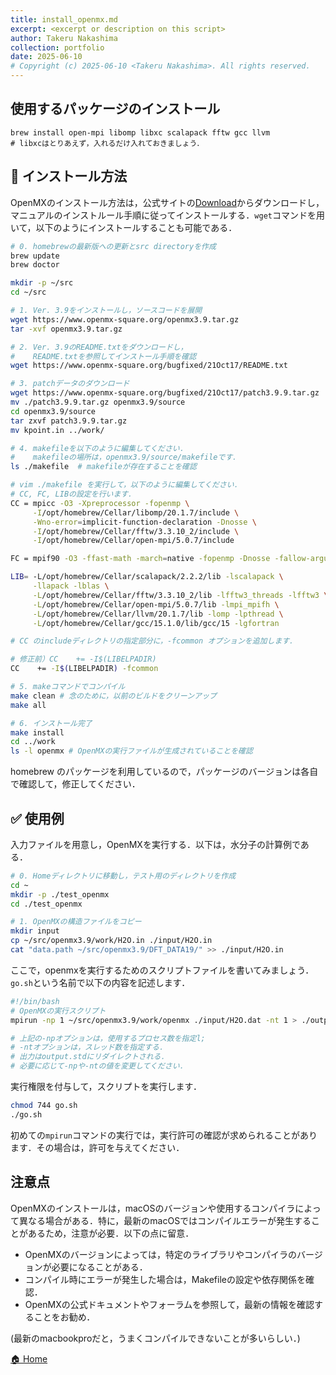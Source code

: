 ```yaml
---
title: install_openmx.md
excerpt: <excerpt or description on this script>
author: Takeru Nakashima
collection: portfolio
date: 2025-06-10
# Copyright (c) 2025-06-10 <Takeru Nakashima>. All rights reserved.
---
```



## 使用するパッケージのインストール
```
brew install open-mpi libomp libxc scalapack fftw gcc llvm
# libxcはとりあえず，入れるだけ入れておきましょう．
```

## 🔧 インストール方法
OpenMXのインストール方法は，公式サイトの[Download](https://www.openmx-square.org/)からダウンロードし，マニュアルのインストルール手順に従ってインストールする．`wget`コマンドを用いて，以下のようにインストールすることも可能である．

```bash
# 0. homebrewの最新版への更新とsrc directoryを作成
brew update
brew doctor

mkdir -p ~/src
cd ~/src

# 1. Ver. 3.9をインストールし，ソースコードを展開
wget https://www.openmx-square.org/openmx3.9.tar.gz
tar -xvf openmx3.9.tar.gz

# 2. Ver. 3.9のREADME.txtをダウンロードし，
#    README.txtを参照してインストール手順を確認
wget https://www.openmx-square.org/bugfixed/21Oct17/README.txt

# 3. patchデータのダウンロード
wget https://www.openmx-square.org/bugfixed/21Oct17/patch3.9.9.tar.gz
mv ./patch3.9.9.tar.gz openmx3.9/source
cd openmx3.9/source
tar zxvf patch3.9.9.tar.gz
mv kpoint.in ../work/

# 4. makefileを以下のように編集してください．
#    makefileの場所は，openmx3.9/source/makefileです．
ls ./makefile  # makefileが存在することを確認

# vim ./makefile を実行して，以下のように編集してください．
# CC, FC, LIBの設定を行います．
CC = mpicc -O3 -Xpreprocessor -fopenmp \
     -I/opt/homebrew/Cellar/libomp/20.1.7/include \
     -Wno-error=implicit-function-declaration -Dnosse \
     -I/opt/homebrew/Cellar/fftw/3.3.10_2/include \
     -I/opt/homebrew/Cellar/open-mpi/5.0.7/include

FC = mpif90 -O3 -ffast-math -march=native -fopenmp -Dnosse -fallow-argument-mismatch

LIB= -L/opt/homebrew/Cellar/scalapack/2.2.2/lib -lscalapack \
     -llapack -lblas \
     -L/opt/homebrew/Cellar/fftw/3.3.10_2/lib -lfftw3_threads -lfftw3 \
     -L/opt/homebrew/Cellar/open-mpi/5.0.7/lib -lmpi_mpifh \
     -L/opt/homebrew/Cellar/llvm/20.1.7/lib -lomp -lpthread \
     -L/opt/homebrew/Cellar/gcc/15.1.0/lib/gcc/15 -lgfortran

# CC のincludeディレクトリの指定部分に，-fcommon オプションを追加します．

# 修正前）CC    += -I$(LIBELPADIR)
CC    += -I$(LIBELPADIR) -fcommon

# 5. makeコマンドでコンパイル
make clean # 念のために，以前のビルドをクリーンアップ
make all

# 6. インストール完了
make install
cd ../work
ls -l openmx # OpenMXの実行ファイルが生成されていることを確認

```

homebrew のパッケージを利用しているので，パッケージのバージョンは各自で確認して，修正してください．

## ✅ 使用例

入力ファイルを用意し，OpenMXを実行する．以下は，水分子の計算例である．

```bash
# 0. Homeディレクトリに移動し，テスト用のディレクトリを作成
cd ~
mkdir -p ./test_openmx
cd ./test_openmx

# 1. OpenMXの構造ファイルをコピー
mkdir input
cp ~/src/openmx3.9/work/H2O.in ./input/H2O.in
cat "data.path ~/src/openmx3.9/DFT_DATA19/" >> ./input/H2O.in
```

ここで，openmxを実行するためのスクリプトファイルを書いてみましょう．`go.sh`という名前で以下の内容を記述します．

```bash
#!/bin/bash
# OpenMXの実行スクリプト
mpirun -np 1 ~/src/openmx3.9/work/openmx ./input/H2O.dat -nt 1 > ./output.std

# 上記の-npオプションは，使用するプロセス数を指定l;
# -ntオプションは，スレッド数を指定する．
# 出力はoutput.stdにリダイレクトされる．
# 必要に応じて-npや-ntの値を変更してください．
```

実行権限を付与して，スクリプトを実行します．

```bash 
chmod 744 go.sh
./go.sh
```

初めての`mpirun`コマンドの実行では，実行許可の確認が求められることがあります．その場合は，許可を与えてください．

## 注意点
OpenMXのインストールは，macOSのバージョンや使用するコンパイラによって異なる場合がある．特に，最新のmacOSではコンパイルエラーが発生することがあるため，注意が必要．以下の点に留意．
- OpenMXのバージョンによっては，特定のライブラリやコンパイラのバージョンが必要になることがある．
- コンパイル時にエラーが発生した場合は，Makefileの設定や依存関係を確認．
- OpenMXの公式ドキュメントやフォーラムを参照して，最新の情報を確認することをお勧め．


(最新のmacbookproだと，うまくコンパイルできないことが多いらしい．)

[🏠 Home](../openmx.md)
